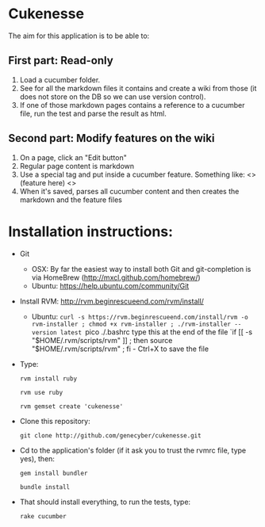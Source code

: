 Cukenesse
=========

The aim for this application is to be able to:

First part: Read-only
---------------------

  1. Load a cucumber folder.
  2. See for all the markdown files it contains and create a wiki from those (it does not store on the DB so we can use version control).
  3. If one of those markdown pages contains a reference to a cucumber file, run the test and parse the result as html.
  
Second part: Modify features on the wiki
----------------------------------------

  1. On a page, click an "Edit button"
  2. Regular page content is markdown
  3. Use a special tag and put inside a cucumber feature. Something like: <<cucumber>> (feature here) <<cucumber>>
  4. When it's saved, parses all cucumber content and then creates the markdown and the feature files

  
Installation instructions:
==========================
 - Git
     - OSX: By far the easiest way to install both Git and git-completion is via HomeBrew (http://mxcl.github.com/homebrew/)
     - Ubuntu: https://help.ubuntu.com/community/Git

 - Install RVM: http://rvm.beginrescueend.com/rvm/install/
    - Ubuntu: `curl -s https://rvm.beginrescueend.com/install/rvm -o rvm-installer ; chmod +x rvm-installer ; ./rvm-installer --version latest
              `pico ./.bashrc
              type this at the end of the file `if [[ -s "$HOME/.rvm/scripts/rvm" ]]  ; then source "$HOME/.rvm/scripts/rvm" ; fi
              - Ctrl+X to save the file

  
 - Type: 
    
    `rvm install ruby`
    
    `rvm use ruby`
    
    `rvm gemset create 'cukenesse'`
    
 - Clone this repository:
  
    `git clone http://github.com/genecyber/cukenesse.git`
  
 - Cd to the application's folder (if it ask you to trust the rvmrc file, type yes), then:
  
    `gem install bundler`
    
    `bundle install`
  
 - That should install everything, to run the tests, type:
  
    `rake cucumber`
